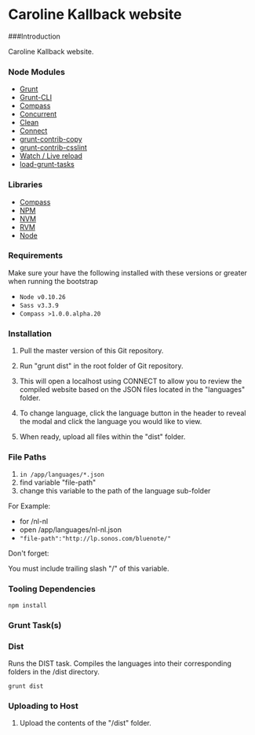 
# Caroline Kallback website

###Introduction

Caroline Kallback website.

### Node Modules

* [Grunt](http://gruntjs.com/)
* [Grunt-CLI](https://github.com/gruntjs/grunt-cli)
* [Compass](https://github.com/gruntjs/grunt-contrib-compass)
* [Concurrent](https://github.com/sindresorhus/grunt-concurrent)
* [Clean](https://github.com/gruntjs/grunt-contrib-clean)
* [Connect](https://github.com/gruntjs/grunt-contrib-connect)
* [grunt-contrib-copy](https://github.com/gruntjs/grunt-contrib-copy)
* [grunt-contrib-csslint](https://github.com/gruntjs/grunt-contrib-csslint)
* [Watch / Live reload](https://github.com/gruntjs/grunt-contrib-watch)
* [load-grunt-tasks](https://github.com/sindresorhus/load-grunt-tasks)

### Libraries

* [Compass](http://compass-style.org/)
* [NPM](https://www.npmjs.com)
* [NVM](https://github.com/creationix/nvm)
* [RVM](https://github.com/creationix/nvm)
* [Node](http://nodejs.org/)

### Requirements
Make sure your have the following installed with these versions or greater when running the bootstrap

* ```Node v0.10.26```
* ```Sass v3.3.9```
* ```Compass >1.0.0.alpha.20```

### Installation

1. Pull the master version of this Git repository.

2. Run "grunt dist" in the root folder of Git repository.

3. This will open a localhost using CONNECT to allow you to review the compiled website based on the JSON files located in the "languages" folder.

4. To change language, click the language button in the header to reveal the modal and click the language you would like to view.

5. When ready, upload all files within the "dist" folder.

### File Paths

1. ```in /app/languages/*.json```
2. find variable "file-path"
3. change this variable to the path of the language sub-folder

For Example:

* for /nl-nl
* open /app/languages/nl-nl.json
* ```"file-path":"http://lp.sonos.com/bluenote/"```

Don't forget:

You must include trailing slash "/" of this variable.

### Tooling Dependencies

```
npm install
```

### Grunt Task(s)

### Dist
Runs the DIST task.  Compiles the languages into their corresponding folders in the /dist directory.

```
grunt dist
```

### Uploading to Host

1. Upload the contents of the "/dist" folder.

